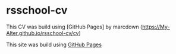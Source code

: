 # rsschool-cv
This CV was build using [GitHub Pages] by marcdown (https://My-Alter.github.io/rsschool-cv/cv)

This site was build using [GitHub Pages](https://My-Alter.github.io/rsschool-cv/)
